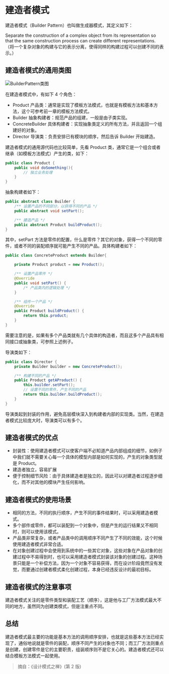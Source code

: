 # 建造者模式

建造者模式（Builder Pattern）也叫做生成器模式，其定义如下：

 Separate the construction of a complex object from its representation so that the same construction process can create different representations.（将一个复杂对象的构建与它的表示分离，使得同样的构建过程可以创建不同的表示。）

## 建造者模式的通用类图

<img :src="$withBase('/img/java/design/BuilderPattern类图.png')" alt="BuilderPattern类图" />

在建造者模式中，有如下 4 个角色：

* Product 产品类：通常是实现了模板方法模式，也就是有模板方法和基本方法，这个可参考前一章的模板方法模式。
* Builder 抽象构建者：规范产品的组建，一般是由子类实现。
* ConcreteBuilder 具体构建者：实现抽象类定义的所有方法，并且返回一个组建好的对象。
* Director 导演类：负责安排已有模块的顺序，然后告诉 Builder 开始建造。

建造者模式的通用源代码也比较简单，先看 Product 类，通常它是一个组合或者继承（如模板方法模式）产生的类，如下：

``` java
public class Product {
	public void doSomething(){
		// 独立业务处理
	}
}
```

抽象构建者如下：

``` java
public abstract class Builder {
	/** 设置产品的不同部分，以获得不同的产品 */
	public abstract void setPart();

	/** 建造产品 */
	public abstract Product buildProduct();
}
```

其中，setPart 方法是零件的配置，什么是零件？其它的对象，获得一个不同的零件，或者不同的装配顺序就可能产生不同的产品。具体构建者如下：

``` java
public class ConcreteProduct extends Builder{

	private Product product = new Product();

	/** 设置产品零件 */
	@Override
	public void setPart() {
		/* 产品类内的逻辑处理 */
	}

	/** 组件一个产品 */
	@Override
	public Product buildProduct() {
		return this.product;
	}
}
```

需要注意的是，如果有多个产品类就有几个具体的构造者，而且这多个产品具有相同接口或抽象类，可参照上述例子。

导演类如下：

``` java
public class Director {
	private Builder builder = new ConcreteProduct();

	/** 构建不同的产品 */
	public Product getAProduct() {
        this.builder.setPart();
		// 设置不同的零件，产生不同的产品
		return this.builder.buildProduct();
	}
}
```

导演类起到封装的作用，避免高层模块深入到构建者内部的实现类。当然，在建造者模式比较庞大时，导演类可以有多个。

## 建造者模式的优点

* 封装性：使用建造者模式可以使客户端不必知道产品内部组成的细节，如例子中我们就不需要关心每一个具体的模型内部是如何实现的，产生的对象类型就是 Product。
* 建造者独立，容易扩展
* 便于控制细节风险：由于具体建造者是独立的，因此可以对建造者过程逐步细化，而不对其他的模块产生任何影响。

## 建造者模式的使用场景

* 相同的方法，不同的执行顺序，产生不同的事件结果时，可以采用建造者模式。
* 多个部件或零件，都可以装配到一个对象中，但是产生的运行结果又不相同时，则可以使用该模式。
* 产品类非常复杂，或者产品类中的调用顺序不同产生了不同的效能，这个时候使用建造者模式非常合适。
* 在对象创建过程中会使用到系统中的一些其它对象，这些对象在产品对象的创建过程中不易得到时，也可以采用建造者模式封装该对象的创建过程。这种场景只能是一个补偿方法，因为一个对象不容易获得，而在设计阶段竟然没有发觉，而要通过创建者模式柔化创建过程，本身已经违反设计的最初目标。

## 建造者模式的注意事项

建造者模式关注的是零件类型和装配工艺（顺序），这是他与工厂方法模式最大不同的地方，虽然同为创建类模式，但是注重点不同。

## 总结

建造者模式最主要的功能是基本方法的调用顺序安排，也就是这些基本方法已经实现了，通俗地说就是零件的装配，顺序不同产生的对象也不同；而工厂方法则重点是创建，创建零件是它的主要职责，组装顺序则不是它关心的。建造者模式还可以结合模板方法模式一起使用。

> 摘自：《设计模式之禅》(第 2 版)

